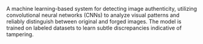 A machine learning-based system for detecting image authenticity, utilizing convolutional neural networks (CNNs) to analyze visual patterns and reliably distinguish between original and forged images. The model is trained on labeled datasets to learn subtle discrepancies indicative of tampering.
